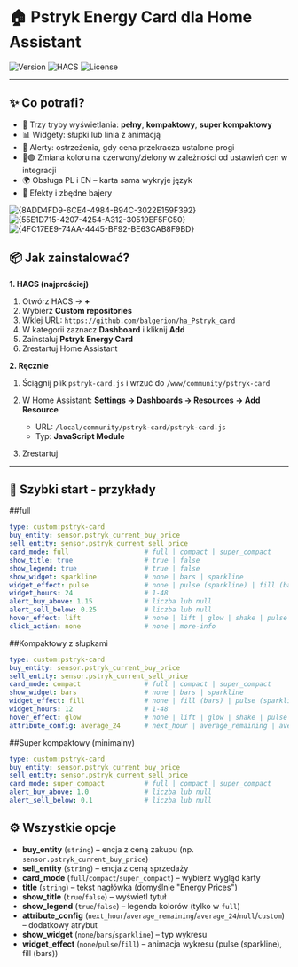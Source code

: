# 🏠 Pstryk Energy Card dla Home Assistant

![Version](https://img.shields.io/badge/version-4.1.0-blue.svg) ![HACS](https://img.shields.io/badge/HACS-Custom-orange.svg) ![License](https://img.shields.io/badge/license-MIT-green.svg)

---

## ✨ Co potrafi?

* 🎨 Trzy tryby wyświetlania: **pełny**, **kompaktowy**, **super kompaktowy**
* 📊 Widgety: słupki lub linia z animacją
* 🚨 Alerty: ostrzeżenia, gdy cena przekracza ustalone progi
* 🔴🟢 Zmiana koloru na czerwony/zielony w zależności od ustawień cen w integracji
* 🌍 Obsługa PL i EN – karta sama wykryje język
* 🎯 Efekty i zbędne bajery

![{8ADD4FD9-6CE4-4984-B94C-3022E159F392}](https://github.com/user-attachments/assets/d27dab7a-0055-4e85-9b22-12e0a8c3f8cf)
![{55E1D715-4207-4254-A312-30519EF5FC50}](https://github.com/user-attachments/assets/9ca7fef7-1693-4b67-ba07-32cb5d36f38b)
![{4FC17EE9-74AA-4445-BF92-BE63CAB8F9BD}](https://github.com/user-attachments/assets/e65754ac-1a92-49d7-bd03-0af2f87a8117)

## 📦 Jak zainstalować?

**1. HACS (najprościej)**

1. Otwórz HACS → **+**
2. Wybierz **Custom repositories**
3. Wklej URL: `https://github.com/balgerion/ha_Pstryk_card`
4. W kategorii zaznacz **Dashboard** i kliknij **Add**
5. Zainstaluj **Pstryk Energy Card**
6. Zrestartuj Home Assistant

**2. Ręcznie**

1. Ściągnij plik `pstryk-card.js` i wrzuć do `/www/community/pstryk-card`
2. W Home Assistant: **Settings → Dashboards → Resources → Add Resource**

   * URL: `/local/community/pstryk-card/pstryk-card.js`
   * Typ: **JavaScript Module**
3. Zrestartuj

---

## 🚀 Szybki start - przykłady

##full
                   
```yaml
type: custom:pstryk-card
buy_entity: sensor.pstryk_current_buy_price
sell_entity: sensor.pstryk_current_sell_price
card_mode: full                   # full | compact | super_compact
show_title: true                  # true | false
show_legend: true                 # true | false
show_widget: sparkline            # none | bars | sparkline
widget_effect: pulse              # none | pulse (sparkline) | fill (bars)
widget_hours: 24                  # 1-48
alert_buy_above: 1.15             # liczba lub null
alert_sell_below: 0.25            # liczba lub null
hover_effect: lift                # none | lift | glow | shake | pulse
click_action: none                # none | more-info
```
##Kompaktowy z słupkami
```yaml
type: custom:pstryk-card
buy_entity: sensor.pstryk_current_buy_price
sell_entity: sensor.pstryk_current_sell_price
card_mode: compact                # full | compact | super_compact
show_widget: bars                 # none | bars | sparkline
widget_effect: fill               # none | fill (bars) | pulse (sparkline) 
widget_hours: 12                  # 1-48
hover_effect: glow                # none | lift | glow | shake | pulse
attribute_config: average_24      # next_hour | average_remaining | average_24 | null | custom_attribute
```

##Super kompaktowy (minimalny)
```yaml
type: custom:pstryk-card
buy_entity: sensor.pstryk_current_buy_price
sell_entity: sensor.pstryk_current_sell_price
card_mode: super_compact          # full | compact | super_compact
alert_buy_above: 1.0              # liczba lub null
alert_sell_below: 0.1             # liczba lub null
```

## ⚙️ Wszystkie opcje

* **buy\_entity** (`string`) – encja z ceną zakupu (np. `sensor.pstryk_current_buy_price`)
* **sell\_entity** (`string`) – encja z ceną sprzedaży
* **card\_mode** (`full`/`compact`/`super_compact`) – wybierz wygląd karty
* **title** (`string`) – tekst nagłówka (domyślnie "Energy Prices")
* **show\_title** (`true`/`false`) – wyświetl tytuł
* **show\_legend** (`true`/`false`) – legenda kolorów (tylko w `full`)
* **attribute\_config** (`next_hour`/`average_remaining`/`average_24`/`null`/`custom`) – dodatkowy atrybut
* **show\_widget** (`none`/`bars`/`sparkline`) – typ wykresu
* **widget\_effect** (`none`/`pulse`/`fill`) – animacja wykresu (pulse (sparkline), fill (bars))
